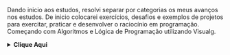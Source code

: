 Dando inicio aos estudos, resolvi separar por categorias os meus avanços nos estudos. De inicio colocarei exercícios, desafios e exemplos de projetos para exercitar, praticar e desenvolver o raciocínio em programação. Começando com Algoritmos e Lógica de Programação utilizando Visualg.


<!-- Algoritmos e Lógica de Programação -->
<details>
    <summary><strong>Clique Aqui </strong></summary>
    <br />
    <div align="left">
        <!-- Introdução a Programação  -->
        <table border=1>
            <tr>
                <th colspan="4">Imersão com Visualg</th>
            </tr>
            <tr>
                <th colspan="4"></th>
            </tr>
            <tr>
                <th>Etapa</th>
                <th>Desafio</th>
                <th>Solução</th>
                <th>Status</th>
            </tr>
            <tr>
                <td align="center">1</td>
                <td>Olá mundo!</td>
                <td><a href="https://github.com/lucas8calderon/Logica_de_Programacao/blob/main/Pasta%201/Ola_Mundo.md">Código</a></td>
                <td align="center">✅</td>
            </tr>
            <tr>
                <td align="center">2</td>
                <td>Subtração</td>
                <td><a href="https://github.com/lucas8calderon/Kotlin/blob/main/pasta1/README.md">Código</a></td>
                <td align="center">✅</td>
            </tr>
            <tr>
                <td align="center">3</td>
                <td>Soma</td>
                <td><a href="https://github.com/lucas8calderon/Kotlin/blob/main/pasta1/soma.md">Código</a></td>
                <td align="center">✅</td>
            </tr>
            <tr>
                <td align="center">4</td>
                <td>Multiplicação</td>
                <td><a href="https://github.com/lucas8calderon/Logica_de_Programacao/blob/main/Pasta%201/Multiplicacao.md">Código</a></td>
                <td align="center">✅</td>
            </tr>
            <tr>
                <td align="center">5</td>
                <td>Divisão</td>
                <td><a href="https://github.com/lucas8calderon/Logica_de_Programacao/blob/main/Pasta%201/Divisao.md">Código</a></td>
                <td align="center">✅</td>
            </tr>
            <tr>
                <td align="center">6</td>
                <td>Média Ponderada</td>
                <td><a href="https://github.com/lucas8calderon/Logica_de_Programacao/blob/main/Pasta%201/media_aluno.md">Código</a></td>
                <td align="center">✅</td>
            </tr>
            <tr>
                <td align="center">7</td>
                <td>Inverter Nomes</td>
                <td><a href="https://github.com/lucas8calderon/Logica_de_Programacao/blob/main/Pasta%201/Inverternomes.md">Código</a></td>
                <td align="center">✅</td>
            </tr>
            <tr>
                <td align="center">8</td>
                <td>Times</td>
                <td><a href="https://github.com/lucas8calderon/Logica_de_Programacao/blob/main/Pasta%201/Times.md">Código</a></td>
                <td align="center">✅</td>
            </tr>
            <tr>
                <td align="center">9</td>
                <td>Jogo da Velha</td>
                <td><a href="https://github.com/lucas8calderon/Logica_de_Programacao/blob/main/Pasta%201/Jogo_Velha.md">Código</a></td>
                <td align="center">✅</td>
            </tr>
            <tr>
                <td align="center">10</td>
                <td>Calendario</td>
                <td><a href="https://github.com/lucas8calderon/Logica_de_Programacao/blob/main/Pasta%201/Calendario.md">Código</a></td>
                <td align="center">✅</td>
            </tr>
                </table>
        <!-- Introdução a Programação com .NET -->
        <!-- Desenvolvendo Algoritmos com C# -->
        <table border=1>
            <tr>
                <th colspan="4">Estrutura Condicional</th>
            </tr>
            <tr>
                <th colspan="4"></th>
            </tr>
            <tr>
                <th>Etapa</th>
                <th>Desafio</th>
                <th>Solução</th>
                <th>Status</th>
            </tr>
            <tr>
                <td align="center">1</td>
                <td>Baskara</td>
                <td><a href="https://github.com/lucas8calderon/Logica_de_Programacao/blob/main/Pasta%202/Baskara.md">Código</a></td>
                <td align="center">✅</td>
            </tr>
            <tr>
                <td align="center">2</td>
                <td>Aumento Salario</td>
                <td><a href="https://github.com/lucas8calderon/Logica_de_Programacao/blob/main/Pasta%202/Salario.md">Código</a></td>
                <td align="center">✅</td>
            </tr>
            <tr>
                <td align="center">3</td>
                <td>Quadrante</td>
                <td><a href="https://github.com/lucas8calderon/Logica_de_Programacao/blob/main/Pasta%202/Quadrante.md">Código</a></td>
                <td align="center">✅</td>
            </tr>
            <tr>
                     <td align="center">4</td>
                <td>Glicose</td>
                <td><a href="https://github.com/lucas8calderon/Logica_de_Programacao/blob/main/Pasta%202/Glicose.md">Código</a></td>
                <td align="center">✅</td>
              </tr>
            <tr>
                <td align="center">5</td>
                <td>Multiplos</td>
                <td><a href="https://github.com/lucas8calderon/Logica_de_Programacao/blob/main/Pasta%202/Multiplos.md">Código</a></td>
                <td align="center">✅</td>
            </tr>
            <tr>
                <td align="center">6</td>
                <td>Notas</td>
                <td><a href="https://github.com/lucas8calderon/Logica_de_Programacao/blob/main/Pasta%202/Notas.md">Código</a></td>
                <td align="center">✅</td>
            </tr>
            <tr>
                <td align="center">7</td>
                <td>Operadora</td>
                <td><a href="https://github.com/lucas8calderon/Logica_de_Programacao/blob/main/Pasta%202/Operadora.md">Código</a></td>
                <td align="center">✅</td>
            </tr>
            <tr>
                <td align="center">8</td>
                <td>Tempo de Jogo</td>
                <td><a href="https://github.com/lucas8calderon/Logica_de_Programacao/blob/main/Pasta%202/Tempo_Jogo.md">Código</a></td>
                <td align="center">✅</td>
            </tr>
            <tr>
                <td align="center">9</td>
                <td>Troco</td>
                <td><a href="https://github.com/lucas8calderon/Logica_de_Programacao/blob/main/Pasta%202/Troco.md">Código</a></td>
                <td align="center">✅</td>
            </tr>
            <tr>
                <td align="center">10</td>
                <td>Teste Condicional</td>
                <td><a href="https://github.com/lucas8calderon/Logica_de_Programacao/blob/main/Pasta%202/Tempo_Jogo.md">Código</a></td>
                <td align="center">✅</td>
                  </tr>
                </table>
        <!-- Introdução a Programação com .NET -->
        <!-- Desenvolvendo Algoritmos com C# -->
        <table border=1>
            <tr>
                <th colspan="4">Estrutura Sequencial</th>
            </tr>
            <tr>
                <th colspan="4"></th>
            </tr>
            <tr>
                <th>Etapa</th>
                <th>Desafio</th>
                <th>Solução</th>
                <th>Status</th>
            </tr>
            <tr>
                <td align="center">1</td>
                <td>Calcular o Circulo</td>
                <td><a href="https://github.com/acenelio/curso-algoritmos/blob/master/visualg/circulo.alg">Código</a></td>
                <td align="center">✅</td>
            </tr>
            <tr>
                <td align="center">2</td>
                <td>Combustivel</td>
                <td><a href="https://github.com/lucas8calderon/Logica_de_Programacao/blob/main/Pasta%203/Combustivel.md">Código</a></td>
                <td align="center">✅</td>
            </tr>
            <tr>
                <td align="center">3</td>
                <td>Duração</td>
                <td><a href="https://github.com/lucas8calderon/Logica_de_Programacao/blob/main/Pasta%203/Troco.md">Código</a></td>
                <td align="center">✅</td>
            </tr>
            <tr>
                     <td align="center">4</td>
                <td>Media de Idades</td>
                <td><a href="https://github.com/lucas8calderon/Logica_de_Programacao/blob/main/Pasta%203/Media_Idades.md">Código</a></td>
                <td align="center">✅</td>
              </tr>
            <tr>
                <td align="center">5</td>
                <td>Medidas</td>
                <td><a href="https://github.com/lucas8calderon/Logica_de_Programacao/blob/main/Pasta%203/Medidas.md">Código</a></td>
                <td align="center">✅</td>
            </tr>
            <tr>
                <td align="center">6</td>
                <td>Pagamento</td>
                <td><a href="https://github.com/lucas8calderon/Logica_de_Programacao/blob/main/Pasta%203/Pagamento.md">Código</a></td>
                <td align="center">✅</td>
            </tr>
            <tr>
                <td align="center">7</td>
                <td>Retangulo</td>
                <td><a href="https://github.com/lucas8calderon/Logica_de_Programacao/blob/main/Pasta%203/Retangulo.md">Código</a></td>
                <td align="center">✅</td>
            </tr>
            <tr>
                <td align="center">8</td>
                <td>Soma</td>
                <td><a href="https://github.com/lucas8calderon/Logica_de_Programacao/blob/main/Pasta%203/Soma.md">Código</a></td>
                <td align="center">✅</td>
            </tr>
            <tr>
                <td align="center">9</td>
                <td>Terreno</td>
                <td><a href="https://github.com/lucas8calderon/Logica_de_Programacao/blob/main/Pasta%203/Terreno.md">Código</a></td>
                <td align="center">✅</td>
            </tr>
            <tr>
                <td align="center">10</td>
                <td>Troco</td>
                <td><a href="https://github.com/lucas8calderon/Logica_de_Programacao/blob/main/Pasta%203/Troco.md">Código</a></td>
                <td align="center">✅</td>
                      </tr>
                </table>
        <!-- Introdução a Programação com .NET -->
        <!-- Desenvolvendo Algoritmos com C# -->
        <table border=1>
            <tr>
                <th colspan="4">Estruturas Repetitivas</th>
            </tr>
            <tr>
                <th colspan="4"></th>
            </tr>
            <tr>
                <th>Etapa</th>
                <th>Desafio</th>
                <th>Solução</th>
                <th>Status</th>
            </tr>
            <tr>
                <td align="center">1</td>
                <td>Crescente</td>
                <td><a href="https://lucas8calderon.github.io/Portfolio/">Código</a></td>
                <td align="center">:clock10:</td>
            </tr>
            <tr>
                <td align="center">2</td>
                <td>Divisão</td>
                <td><a href="https://lucas8calderon.github.io/Portfolio/">Código</a></td>
                <td align="center">:clock10:</td>
            </tr>
            <tr>
                <td align="center">3</td>
                <td>Senha Fixa</td>
                <td><a href="https://lucas8calderon.github.io/Portfolio/">Código</a></td>
                <td align="center">:clock10:</td>
            </tr>
            <tr>
                     <td align="center">4</td>
                <td>Combustivel</td>
                <td><a href="https://lucas8calderon.github.io/Portfolio/">Código</a></td>
                <td align="center">:clock10:</td>
              </tr>
            <tr>
                <td align="center">5</td>
                <td>Número Par</td>
                <td><a href="https://lucas8calderon.github.io/Portfolio/">Código</a></td>
                <td align="center">:clock10:</td>
            </tr>
            <tr>
                <td align="center">6</td>
                <td>Tabuada</td>
                <td><a href="https://lucas8calderon.github.io/Portfolio/">Código</a></td>
                <td align="center">:clock10:</td>
            </tr>
            <tr>
                <td align="center">7</td>
                <td>Média Ponderada</td>
                <td><a href="https://lucas8calderon.github.io/Portfolio/">Código</a></td>
                <td align="center">:clock10:</td>
            </tr>
            <tr>
                <td align="center">8</td>
                <td>Divisão</td>
                <td><a href="https://lucas8calderon.github.io/Portfolio/">Código</a></td>
                <td align="center">:clock10:</td>
            </tr>
            <tr>
                <td align="center">9</td>
                <td>Fatorial</td>
                <td><a href="https://lucas8calderon.github.io/Portfolio/">Código</a></td>
                <td align="center">:clock10:</td>
            </tr>
            <tr>
                <td align="center">10</td>
                <td>Experiencias</td>
                <td><a href="https://lucas8calderon.github.io/Portfolio/">Código</a></td>
                <td align="center">:clock10:</td>
                
                
